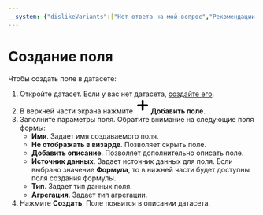 ```yaml
---
__system: {"dislikeVariants":["Нет ответа на мой вопрос","Рекомендации не помогли","Содержание не соответствует заголовку","Другое"]}
---
```

# Создание поля

Чтобы создать поле в датасете:
1. Откройте датасет. Если у вас нет датасета, [создайте его](create.md).
1. В верхней части экрана нажмите ![image](../../../_assets/plus-sign.svg)**Добавить поле**.
1. Заполните параметры поля. Обратите внимание на следующие поля формы:
    - **Имя**. Задает имя создаваемого поля.
    - **Не отображать в визарде**. Позволяет скрыть поле.
    - **Добавить описание**. Позволяет дополнительно описать поле.
    - **Источник данных**. Задает источник данных для поля. Если выбрано значение **Формула**, то в нижней части будет доступны поля создания формулы. 
    - **Тип**. Задает тип данных поля.
    - **Агрегация**. Задает тип агрегации.
1. Нажмите **Создать**. Поле появится в описании датасета.
